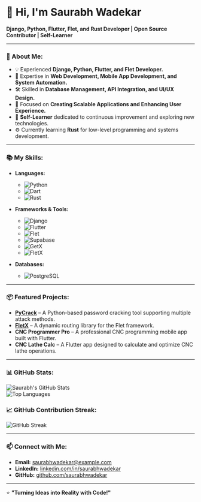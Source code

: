 # 👋 Hi, I'm Saurabh Wadekar

**Django, Python, Flutter, Flet, and Rust Developer | Open Source Contributor | Self-Learner**  

---

### 🚀 About Me:
- 💡 Experienced **Django, Python, Flutter, and Flet Developer.**  
- 🔧 Expertise in **Web Development, Mobile App Development, and System Automation.**  
- 🛠️ Skilled in **Database Management, API Integration, and UI/UX Design.**  
- 🎯 Focused on **Creating Scalable Applications and Enhancing User Experience.**  
- 📖 **Self-Learner** dedicated to continuous improvement and exploring new technologies.  
- ⚙️ Currently learning **Rust** for low-level programming and systems development.

---

### 📚 My Skills:
- **Languages:**
  - ![Python](https://img.shields.io/badge/Python-3776AB?style=flat-square&logo=python&logoColor=white)
  - ![Dart](https://img.shields.io/badge/Dart-0175C2?style=flat-square&logo=dart&logoColor=white)
  - ![Rust](https://img.shields.io/badge/Rust-000000?style=flat-square&logo=rust&logoColor=white)
  
- **Frameworks & Tools:**
  - ![Django](https://img.shields.io/badge/Django-092D1F?style=flat-square&logo=django&logoColor=white)
  - ![Flutter](https://img.shields.io/badge/Flutter-02569B?style=flat-square&logo=flutter&logoColor=white)
  - ![Flet](https://img.shields.io/badge/Flet-000000?style=flat-square&logo=flet&logoColor=white)
  - ![Supabase](https://img.shields.io/badge/Supabase-3ECF8E?style=flat-square&logo=supabase&logoColor=white)
  - ![GetX](https://img.shields.io/badge/GetX-000000?style=flat-square&logo=getx&logoColor=white)
  - ![FletX](https://img.shields.io/badge/FletX-000000?style=flat-square&logo=flet&logoColor=white)

- **Databases:**
  - ![PostgreSQL](https://img.shields.io/badge/PostgreSQL-336791?style=flat-square&logo=postgresql&logoColor=white)
  
---

### 📦 Featured Projects:
- **[PyCrack](https://github.com/saurabhwadekar/pycrack)** – A Python-based password cracking tool supporting multiple attack methods.  
- **[FletX](https://github.com/saurabhwadekar/FletX)** – A dynamic routing library for the Flet framework.  
- **CNC Programmer Pro** – A professional CNC programming mobile app built with Flutter.  
- **CNC Lathe Calc** – A Flutter app designed to calculate and optimize CNC lathe operations.

---

### 📊 GitHub Stats:
![Saurabh's GitHub Stats](https://github-readme-stats.vercel.app/api?username=saurabhwadekar&show_icons=true&theme=radical)  
![Top Languages](https://github-readme-stats.vercel.app/api/top-langs/?username=saurabhwadekar&layout=compact&theme=radical)  

### 📈 GitHub Contribution Streak:
![GitHub Streak](https://streak-stats.demolab.com?user=saurabhwadekar&theme=radical)  

---

### 📫 Connect with Me:
- **Email:** [saurabhwadekar@example.com](mailto:saurabhwadekar@example.com)  
- **LinkedIn:** [linkedin.com/in/saurabhwadekar](https://linkedin.com/in/saurabhwadekar)  
- **GitHub:** [github.com/saurabhwadekar](https://github.com/saurabhwadekar)  

---

⭐ **"Turning Ideas into Reality with Code!"**